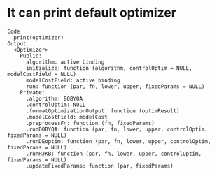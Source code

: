 # It can print default optimizer

    Code
      print(optimizer)
    Output
      <Optimizer>
        Public:
          algorithm: active binding
          initialize: function (algorithm, controlOptim = NULL, modelCostField = NULL) 
          modelCostField: active binding
          run: function (par, fn, lower, upper, fixedParams = NULL) 
        Private:
          .algorithm: BOBYQA
          .controlOptim: NULL
          .formatOptimizationOutput: function (optimResult) 
          .modelCostField: modelCost
          .preprocessFn: function (fn, fixedParams) 
          .runBOBYQA: function (par, fn, lower, upper, controlOptim, fixedParams = NULL) 
          .runDEoptim: function (par, fn, lower, upper, controlOptim, fixedParams = NULL) 
          .runHJKB: function (par, fn, lower, upper, controlOptim, fixedParams = NULL) 
          .updateFixedParams: function (par, fixedParams) 


